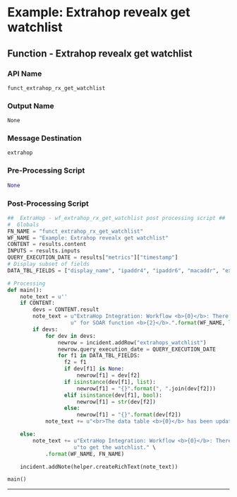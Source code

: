 <!--
    DO NOT MANUALLY EDIT THIS FILE
    THIS FILE IS AUTOMATICALLY GENERATED WITH resilient-sdk codegen
-->

# Example: Extrahop revealx get watchlist

## Function - Extrahop revealx get watchlist

### API Name
`funct_extrahop_rx_get_watchlist`

### Output Name
`None`

### Message Destination
`extrahop`

### Pre-Processing Script
```python
None
```

### Post-Processing Script
```python
##  ExtraHop - wf_extrahop_rx_get_watchlist post processing script ##
#  Globals
FN_NAME = "funct_extrahop_rx_get_watchlist"
WF_NAME = "Example: Extrahop revealx get watchlist"
CONTENT = results.content
INPUTS = results.inputs
QUERY_EXECUTION_DATE = results["metrics"]["timestamp"]
# Display subset of fields
DATA_TBL_FIELDS = ["display_name", "ipaddr4", "ipaddr6", "macaddr", "extrahop_id"]

# Processing
def main():
    note_text = u''
    if CONTENT:
        devs = CONTENT.result
        note_text = u"ExtraHop Integration: Workflow <b>{0}</b>: There were <b>{1}</b> devices returned in the Watchlist" \
                    u" for SOAR function <b>{2}</b>.".format(WF_NAME, len(devs), FN_NAME)
        if devs:
            for dev in devs:
                newrow = incident.addRow("extrahops_watchlist")
                newrow.query_execution_date = QUERY_EXECUTION_DATE
                for f1 in DATA_TBL_FIELDS:
                  f2 = f1
                  if dev[f1] is None:
                      newrow[f1] = dev[f2]
                  if isinstance(dev[f1], list):
                      newrow[f1] = "{}".format(", ".join(dev[f2]))
                  elif isinstance(dev[f1], bool):
                      newrow[f1] = str(dev[f2])
                  else:
                      newrow[f1] = "{}".format(dev[f2])
            note_text += u"<br>The data table <b>{0}</b> has been updated".format("Extrahop Detections")

    else:
        note_text += u"ExtraHop Integration: Workflow <b>{0}</b>: There was <b>no</b> result returned while attempting " \
                     u"to get the watchlist." \
            .format(WF_NAME, FN_NAME)

    incident.addNote(helper.createRichText(note_text))

main()

```

---

